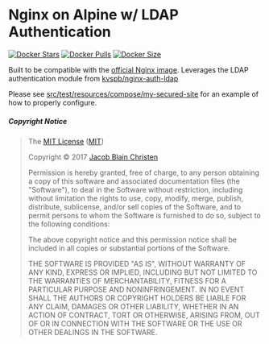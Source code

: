 # Nginx on Alpine w/ LDAP Authentication

[![Docker Stars](https://img.shields.io/docker/stars/dweomer/nginx-auth-ldap.svg)][hub]
[![Docker Pulls](https://img.shields.io/docker/pulls/dweomer/nginx-auth-ldap.svg)][hub]
[![Docker Size](https://images.microbadger.com/badges/image/dweomer/nginx-auth-ldap.svg)](https://microbadger.com/images/dweomer/nginx-auth-ldap "Get your own image badge on microbadger.com")

Built to be compatible with the [official Nginx image](https://hub.docker.com/_/nginx/). Leverages the LDAP authentication module from [kvspb/nginx-auth-ldap](https://github.com/kvspb/nginx-auth-ldap)

Please see [src/test/resources/compose/my-secured-site](src/test/resources/compose/my-secured-site) for an example of how to properly configure.

#####  Copyright Notice
>The [MIT License](LICENSE) ([MIT](https://opensource.org/licenses/MIT))
>
> Copyright &copy; 2017 [Jacob Blain Christen](https://keybase.io/dweomer)
>
> Permission is hereby granted, free of charge, to any person obtaining a copy of
> this software and associated documentation files (the "Software"), to deal in
> the Software without restriction, including without limitation the rights to
> use, copy, modify, merge, publish, distribute, sublicense, and/or sell copies of
> the Software, and to permit persons to whom the Software is furnished to do so,
> subject to the following conditions:
>
> The above copyright notice and this permission notice shall be included in all
> copies or substantial portions of the Software.
>
> THE SOFTWARE IS PROVIDED "AS IS", WITHOUT WARRANTY OF ANY KIND, EXPRESS OR
> IMPLIED, INCLUDING BUT NOT LIMITED TO THE WARRANTIES OF MERCHANTABILITY, FITNESS
> FOR A PARTICULAR PURPOSE AND NONINFRINGEMENT. IN NO EVENT SHALL THE AUTHORS OR
> COPYRIGHT HOLDERS BE LIABLE FOR ANY CLAIM, DAMAGES OR OTHER LIABILITY, WHETHER
> IN AN ACTION OF CONTRACT, TORT OR OTHERWISE, ARISING FROM, OUT OF OR IN
> CONNECTION WITH THE SOFTWARE OR THE USE OR OTHER DEALINGS IN THE SOFTWARE.

[hub]: https://hub.docker.com/r/dweomer/nginx-auth-ldap/
[issues]: https://github.com/dweomer/dockerfiles-nginx-auth-ldap/issues
